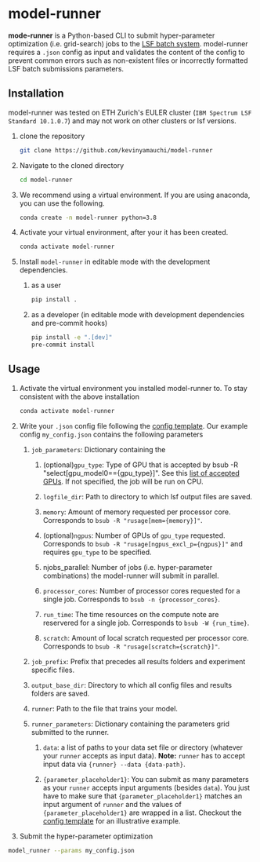# model-runner
**mode-runner** is a Python-based CLI to submit hyper-parameter optimization (i.e. grid-search) jobs to the [LSF batch system](https://www.bsc.es/support/LSF/old-9.1.1/lsf_programmer/index.htm?batch_programmer_lsf.html~main). model-runner requires a `.json` config as input and validates the content of the config to prevent common errors such as non-existent files or incorrectly formatted LSF batch submissions parameters.

## Installation
model-runner was tested on ETH Zurich's EULER cluster (`IBM Spectrum LSF Standard 10.1.0.7`) and may not work on other clusters or lsf versions.

1) clone the repository

    ```bash
    git clone https://github.com/kevinyamauchi/model-runner
    ```

2) Navigate to the cloned directory

    ```bash
    cd model-runner
    ```

3) We recommend using a virtual environment. If you are using anaconda, you can use the following.

    ```bash
    conda create -n model-runner python=3.8
    ```

4) Activate your virtual environment, after your it has been created.

    ```bash
    conda activate model-runner
    ```

5) Install `model-runner` in editable mode with the development dependencies.

    1) as a user

        ```bash
        pip install .
        ```
    2) as a developer (in editable mode with development dependencies and pre-commit hooks)
 
        ```bash
        pip install -e ".[dev]"
        pre-commit install
        ```

## Usage
1) Activate the virtual environment you installed model-runner to. To stay consistent with the above installation

    ```bash
    conda activate model-runner
    ```

2) Write your `.json` config file following the [config template](). Our example config `my_config.json` contains the following parameters

    1) `job_parameters`: Dictionary containing the 
        1) (optional)`gpu_type`: Type of GPU that is accepted by bsub -R "select[gpu_model0=={gpu_type}]". See
        this [list of accepted GPUs](https://scicomp.ethz.ch/wiki/Getting_started_with_GPUs#Available_GPU_node_types). If not specified, the job will be run on CPU.

        2) `logfile_dir`: Path to directory to which lsf output files are saved.

        3) `memory`: Amount of memory requested per processor core. Corresponds to `bsub -R "rusage[mem={memory}]"`.

        4) (optional)`ngpus`: Number of GPUs of `gpu_type` requested. Corresponds to `bsub -R "rusage[ngpus_excl_p={ngpus}]"` and requires `gpu_type` to be specified.

        5) njobs_parallel: Number of jobs (i.e. hyper-parameter combinations) the model-runner will submit in parallel.

        6) `processor_cores`: Number of processor cores requested for a single job. Corresponds to `bsub -n {processor_cores}`.

        7) `run_time`: The time resources on the compute note are reservered for a single job. Corresponds to `bsub -W {run_time}`.

        8) `scratch`: Amount of local scratch requested per processor core. Corresponds to `bsub -R "rusage[scratch={scratch}]"`.

    2) `job_prefix`: Prefix that precedes all results folders and experiment specific files.

    3) `output_base_dir`: Directory to which all config files and results folders are saved.

    4) `runner`: Path to the file that trains your model.

    5) `runner_parameters`: Dictionary containing the parameters grid submitted to the runner.
        1) `data`: a list of paths to your data set file or directory (whatever your `runner` accepts as input
        data). **Note:** `runner` has to accept input data via `{runner} --data {data-path}`.

        2) `{parameter_placeholder1}`: You can submit as many parameters as your `runner` accepts input arguments (besides `data`). You just have to make sure that `{parameter_placeholder1}` matches an input argument of `runner` and the values of `{parameter_placeholder1}` are wrapped in a list. Checkout the [config template]() for an illustrative example.

3) Submit the hyper-parameter optimization

```bash
model_runner --params my_config.json
```


